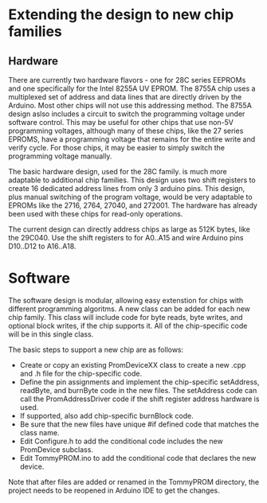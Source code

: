 # Extending the design to new chip families

## Hardware
There are currently two hardware flavors - one for 28C series EEPROMs and one specifically for the Intel 8255A UV EPROM. The 8755A chip uses a multiplexed set of address and data lines that are directly driven by the Arduino. Most other chips will not use this addressing method. The 8755A design aslso includes a circuit to switch the programming voltage under software control.  This may be useful for other chips that use non-5V programming voltages, although many of these chips, like the 27 series EPROMS, have a programming voltage that remains for the entire write and verify cycle. For those chips, it may be easier to simply switch the programming voltage manually.

The basic hardware design, used for the 28C family. is much more adaptable to additional chip families. This design uses two shift registers to create 16 dedicated address lines from only 3 arduino pins. This design, plus manual switching of the program voltage, would be very adaptable to EPROMs like the 2716, 2764, 27040, and 272001. The hardware has already been used with these chips for read-only operations.

The current design can directly address chips as large as 512K bytes, like the 29C040.  Use the shift registers to for A0..A15 and wire Arduino pins D10..D12 to A16..A18.

# Software
The software design is modular, allowing easy extenstion for chips with different programming algoritms.  A new class can be added for each new chip family. This class will include code for byte reads, byte writes, and optional block writes, if the chip supports it.  All of the chip-specific code will be in this single class.

The basic steps to support a new chip are as follows:
* Create or copy an existing PromDeviceXX class to create a new .cpp and .h file for the chip-specific code.
* Define the pin assignments and implement the chip-specific setAddress, readByte, and burnByte code in the new files. The setAddress code can call the PromAddressDriver code if the shift register address hardware is used.
* If supported, also add chip-specific burnBlock code.
* Be sure that the new files have unique #if defined code that matches the class name.
* Edit Configure.h to add the conditional code includes the new PromDevice subclass.
* Edit TommyPROM.ino to add the conditional code that declares the new device.

Note that after files are added or renamed in the TommyPROM directory, the project needs to be reopened in Arduino IDE to get the changes.
